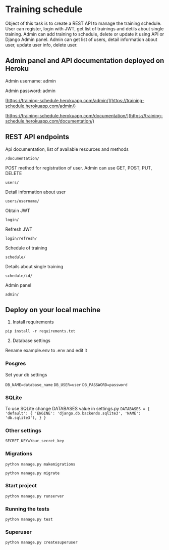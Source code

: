 # Training schedule


Object of this task is to create a REST API to manage the training schedule.
User can register, login with JWT, get list of trainings and detils about single training.
Admin can add training to schedule, delete or update it using API or Django Admin panel. Admin can get list of users, detail information about user, update user info, delete user.

## Admin panel and API documentation deployed on Heroku
Admin username: admin

Admin password: admin

[https://training-schedule.herokuapp.com/admin/](https://training-schedule.herokuapp.com/admin/)

[https://training-schedule.herokuapp.com/documentation/](https://training-schedule.herokuapp.com/documentation/)


## REST API endpoints
Api documentation, list of available resources and methods

`/documentation/`

POST method for registration of user. Admin can use GET, POST, PUT, DELETE

`users/`

Detail information about user

`users/username/`

Obtain JWT

`login/`

Refresh JWT

`login/refresh/`

Schedule of training

`schedule/`

Details about single training

`schedule/id/`

Admin panel

`admin/`

## Deploy on your local machine
1. Install requirements

`pip install -r requirements.txt`

2. Database settings

Rename example.env to .env and edit it
### Posgres
Set your db settings

`DB_NAME=database_name`
`DB_USER=user`
`DB_PASSWORD=password`

### SQLite
To use SQLite change DATABASES value in settings.py
`DATABASES = {
    'default': {
        'ENGINE': 'django.db.backends.sqlite3',
        'NAME': 'db.sqlite3'),
    }
}`

### Other settings
`SECRET_KEY=Your_secret_key`

### Migrations
`python manage.py makemigrations`

`python manage.py migrate`

### Start project

`python manage.py runserver`

### Running the tests
`python manage.py test`

### Superuser
`python manage.py createsuperuser`
